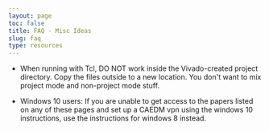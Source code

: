 ```yaml
---
layout: page
toc: false
title: FAQ - Misc Ideas
slug: faq
type: resources
---
```

* When running with Tcl, DO NOT work inside the Vivado-created project directory.  Copy the files outside to a new location. You don't want to mix project mode and non-project mode stuff.

* Windows 10 users: If you are unable to get access to the papers listed on any of these pages and set up a CAEDM vpn using the windows 10 instructions, use the instructions for windows 8 instead.
